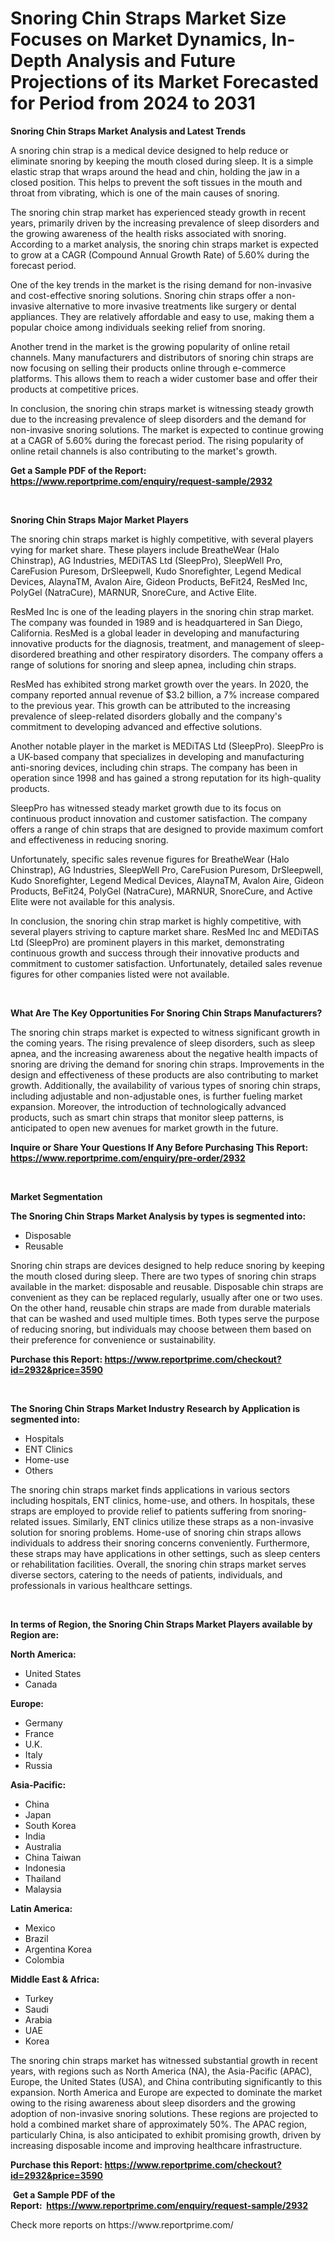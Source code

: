 <p><h1>Snoring Chin Straps Market Size Focuses on Market Dynamics, In-Depth Analysis and Future Projections of its Market Forecasted for Period from 2024 to 2031</h1></p><p><strong>Snoring Chin Straps Market Analysis and Latest Trends</strong></p>
<p><p>A snoring chin strap is a medical device designed to help reduce or eliminate snoring by keeping the mouth closed during sleep. It is a simple elastic strap that wraps around the head and chin, holding the jaw in a closed position. This helps to prevent the soft tissues in the mouth and throat from vibrating, which is one of the main causes of snoring.</p><p>The snoring chin strap market has experienced steady growth in recent years, primarily driven by the increasing prevalence of sleep disorders and the growing awareness of the health risks associated with snoring. According to a market analysis, the snoring chin straps market is expected to grow at a CAGR (Compound Annual Growth Rate) of 5.60% during the forecast period.</p><p>One of the key trends in the market is the rising demand for non-invasive and cost-effective snoring solutions. Snoring chin straps offer a non-invasive alternative to more invasive treatments like surgery or dental appliances. They are relatively affordable and easy to use, making them a popular choice among individuals seeking relief from snoring.</p><p>Another trend in the market is the growing popularity of online retail channels. Many manufacturers and distributors of snoring chin straps are now focusing on selling their products online through e-commerce platforms. This allows them to reach a wider customer base and offer their products at competitive prices.</p><p>In conclusion, the snoring chin straps market is witnessing steady growth due to the increasing prevalence of sleep disorders and the demand for non-invasive snoring solutions. The market is expected to continue growing at a CAGR of 5.60% during the forecast period. The rising popularity of online retail channels is also contributing to the market's growth.</p></p>
<p><strong>Get a Sample PDF of the Report:&nbsp; <a href="https://www.reportprime.com/enquiry/request-sample/2932">https://www.reportprime.com/enquiry/request-sample/2932</a></strong></p>
<p>&nbsp;</p>
<p><strong>Snoring Chin Straps Major Market Players</strong></p>
<p><p>The snoring chin straps market is highly competitive, with several players vying for market share. These players include BreatheWear (Halo Chinstrap), AG Industries, MEDiTAS Ltd (SleepPro), SleepWell Pro, CareFusion Puresom, DrSleepwell, Kudo Snorefighter, Legend Medical Devices, AlaynaTM, Avalon Aire, Gideon Products, BeFit24, ResMed Inc, PolyGel (NatraCure), MARNUR, SnoreCure, and Active Elite.</p><p>ResMed Inc is one of the leading players in the snoring chin strap market. The company was founded in 1989 and is headquartered in San Diego, California. ResMed is a global leader in developing and manufacturing innovative products for the diagnosis, treatment, and management of sleep-disordered breathing and other respiratory disorders. The company offers a range of solutions for snoring and sleep apnea, including chin straps.</p><p>ResMed has exhibited strong market growth over the years. In 2020, the company reported annual revenue of $3.2 billion, a 7% increase compared to the previous year. This growth can be attributed to the increasing prevalence of sleep-related disorders globally and the company's commitment to developing advanced and effective solutions.</p><p>Another notable player in the market is MEDiTAS Ltd (SleepPro). SleepPro is a UK-based company that specializes in developing and manufacturing anti-snoring devices, including chin straps. The company has been in operation since 1998 and has gained a strong reputation for its high-quality products.</p><p>SleepPro has witnessed steady market growth due to its focus on continuous product innovation and customer satisfaction. The company offers a range of chin straps that are designed to provide maximum comfort and effectiveness in reducing snoring.</p><p>Unfortunately, specific sales revenue figures for BreatheWear (Halo Chinstrap), AG Industries, SleepWell Pro, CareFusion Puresom, DrSleepwell, Kudo Snorefighter, Legend Medical Devices, AlaynaTM, Avalon Aire, Gideon Products, BeFit24, PolyGel (NatraCure), MARNUR, SnoreCure, and Active Elite were not available for this analysis.</p><p>In conclusion, the snoring chin strap market is highly competitive, with several players striving to capture market share. ResMed Inc and MEDiTAS Ltd (SleepPro) are prominent players in this market, demonstrating continuous growth and success through their innovative products and commitment to customer satisfaction. Unfortunately, detailed sales revenue figures for other companies listed were not available.</p></p>
<p>&nbsp;</p>
<p><strong>What Are The Key Opportunities For Snoring Chin Straps Manufacturers?</strong></p>
<p><p>The snoring chin straps market is expected to witness significant growth in the coming years. The rising prevalence of sleep disorders, such as sleep apnea, and the increasing awareness about the negative health impacts of snoring are driving the demand for snoring chin straps. Improvements in the design and effectiveness of these products are also contributing to market growth. Additionally, the availability of various types of snoring chin straps, including adjustable and non-adjustable ones, is further fueling market expansion. Moreover, the introduction of technologically advanced products, such as smart chin straps that monitor sleep patterns, is anticipated to open new avenues for market growth in the future.</p></p>
<p><strong>Inquire or Share Your Questions If Any Before Purchasing This Report: <a href="https://www.reportprime.com/enquiry/pre-order/2932">https://www.reportprime.com/enquiry/pre-order/2932</a></strong></p>
<p>&nbsp;</p>
<p><strong>Market Segmentation</strong></p>
<p><strong>The Snoring Chin Straps Market Analysis by types is segmented into:</strong></p>
<p><ul><li>Disposable</li><li>Reusable</li></ul></p>
<p><p>Snoring chin straps are devices designed to help reduce snoring by keeping the mouth closed during sleep. There are two types of snoring chin straps available in the market: disposable and reusable. Disposable chin straps are convenient as they can be replaced regularly, usually after one or two uses. On the other hand, reusable chin straps are made from durable materials that can be washed and used multiple times. Both types serve the purpose of reducing snoring, but individuals may choose between them based on their preference for convenience or sustainability.</p></p>
<p><strong>Purchase this Report:&nbsp;<a href="https://www.reportprime.com/checkout?id=2932&price=3590">https://www.reportprime.com/checkout?id=2932&price=3590</a></strong></p>
<p>&nbsp;</p>
<p><strong>The Snoring Chin Straps Market Industry Research by Application is segmented into:</strong></p>
<p><ul><li>Hospitals</li><li>ENT Clinics</li><li>Home-use</li><li>Others</li></ul></p>
<p><p>The snoring chin straps market finds applications in various sectors including hospitals, ENT clinics, home-use, and others. In hospitals, these straps are employed to provide relief to patients suffering from snoring-related issues. Similarly, ENT clinics utilize these straps as a non-invasive solution for snoring problems. Home-use of snoring chin straps allows individuals to address their snoring concerns conveniently. Furthermore, these straps may have applications in other settings, such as sleep centers or rehabilitation facilities. Overall, the snoring chin straps market serves diverse sectors, catering to the needs of patients, individuals, and professionals in various healthcare settings.</p></p>
<p>&nbsp;</p>
<p><strong>In terms of Region, the Snoring Chin Straps Market Players available by Region are:</strong></p>
<p>
    <p> <strong> North America: </strong>
        <ul>
            <li>United States</li>
            <li>Canada</li>
        </ul>
        </p> 
    <p> <strong> Europe: </strong>
        <ul>
            <li>Germany</li>
            <li>France</li>
            <li>U.K.</li>
            <li>Italy</li>
            <li>Russia</li>
        </ul>
        </p> 
    <p> <strong> Asia-Pacific: </strong>
        <ul>
            <li>China</li>
            <li>Japan</li>
            <li>South Korea</li>
            <li>India</li>
            <li>Australia</li>
            <li>China Taiwan</li>
            <li>Indonesia</li>
            <li>Thailand</li>
            <li>Malaysia</li>
        </ul>
        </p> 
    <p> <strong> Latin America: </strong>
        <ul>
            <li>Mexico</li>
            <li>Brazil</li>
            <li>Argentina Korea</li>
            <li>Colombia</li>
        </ul>
        </p> 
    <p> <strong> Middle East & Africa: </strong>
        <ul>
            <li>Turkey</li>
            <li>Saudi</li>
            <li>Arabia</li>
            <li>UAE</li>
            <li>Korea</li>
        </ul>
    </p>
    </p>
<p><p>The snoring chin straps market has witnessed substantial growth in recent years, with regions such as North America (NA), the Asia-Pacific (APAC), Europe, the United States (USA), and China contributing significantly to this expansion. North America and Europe are expected to dominate the market owing to the rising awareness about sleep disorders and the growing adoption of non-invasive snoring solutions. These regions are projected to hold a combined market share of approximately 50%. The APAC region, particularly China, is also anticipated to exhibit promising growth, driven by increasing disposable income and improving healthcare infrastructure.</p></p>
<p><strong>Purchase this Report: <a href="https://www.reportprime.com/checkout?id=2932&price=3590">https://www.reportprime.com/checkout?id=2932&price=3590</a></strong></p>
<p>&nbsp;<strong>Get a Sample PDF of the Report:&nbsp;&nbsp;<a href="https://www.reportprime.com/enquiry/request-sample/2932">https://www.reportprime.com/enquiry/request-sample/2932</a></strong></p>
<p><strong></strong></p>
<p>Check more reports on https://www.reportprime.com/</p>